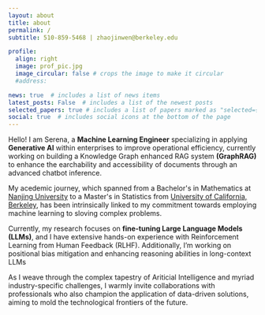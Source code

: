 ```yaml
---
layout: about
title: about
permalink: /
subtitle: 510-859-5468 | zhaojinwen@berkeley.edu 

profile:
  align: right
  image: prof_pic.jpg
  image_circular: false # crops the image to make it circular
  #address: 

news: true  # includes a list of news items
latest_posts: False  # includes a list of the newest posts
selected_papers: true # includes a list of papers marked as "selected={true}"
social: true  # includes social icons at the bottom of the page
---
```


Hello! I am Serena, a **Machine Learning Engineer** specializing in applying **Generative AI** within enterprises to improve operational efficiency, currently working on building a Knowledge Graph enhanced RAG system **(GraphRAG)** to enhance the earchability and accessibility of documents through an advanced chatbot inference. 

My acedemic journey, which spanned from a Bachelor's in Mathematics at [Nanjing University](https://www.nju.edu.cn/en/) to a Master's in Statistics from [University of California, Berkeley](https://www.berkeley.edu/), has been intrinsically linked to my commitment towards employing machine learning to sloving complex problems. 

Currently, my research focuses on **fine-tuning Large Language Models (LLMs)**, and I have extensive hands-on experience with Reinforcement Learning from Human Feedback (RLHF). Additionally, I’m working on positional bias mitigation and enhancing reasoning abilities in long-context LLMs

<!-- I'm deeply fascinated by leveraging Generative AI to optimize productivity across diverse fields. In finance, I’ve implemented **reinforcement learning**(multi-armed bandit and Q-learning) to devise an automatic investment planning agent, achieving an 8% return in 5 months. I have also develped a Transformer-Based model in Portfolo Management. On top of these, I am becoming a [CFA](https://www.cfainstitute.org/) candidate.  -->

<!-- My fascination is deeply rooted in harnessing artificial intelligence to enhance productivity and sharpen efficiency across various domains. 
My previous endeavors encompass the implementation of reinforcemnet learning in finance, which includes an automatic investment planning agent based on multi-armed bandit and Q-learning, who achivend 8% rate of return in 5 months. 
I have also develped a Transformer-Based model in Portfolo Management. 
On top of these, I am becoming a [CFA](https://www.cfainstitute.org/) candidate.  -->

As I weave through the complex tapestry of Ariticial Intelligence and myriad industry-specific challenges, I warmly invite collaborations with professionals who also champion the application of data-driven solutions, aiming to mold the technological frontiers of the future.

<!-- Write your biography here. Tell the world about yourself. Link to your favorite [subreddit](http://reddit.com). You can put a picture in, too. The code is already in, just name your picture `prof_pic.jpg` and put it in the `img/` folder.

Put your address / P.O. box / other info right below your picture. You can also disable any of these elements by editing `profile` property of the YAML header of your `_pages/about.md`. Edit `_bibliography/papers.bib` and Jekyll will render your [publications page](/al-folio/publications/) automatically.

Link to your social media connections, too. This theme is set up to use [Font Awesome icons](http://fortawesome.github.io/Font-Awesome/) and [Academicons](https://jpswalsh.github.io/academicons/), like the ones below. Add your Facebook, Twitter, LinkedIn, Google Scholar, or just disable all of them. -->
